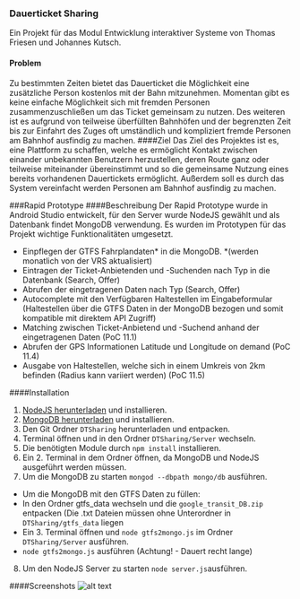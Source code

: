 ### Dauerticket Sharing
Ein Projekt für das Modul Entwicklung interaktiver Systeme von Thomas Friesen und Johannes Kutsch.
#### Problem
Zu bestimmten Zeiten bietet das Dauerticket die Möglichkeit eine zusätzliche Person
kostenlos mit der Bahn mitzunehmen. Momentan gibt es keine einfache Möglichkeit
sich mit fremden Personen zusammenzuschließen um das Ticket gemeinsam zu
nutzen. Des weiteren ist es aufgrund von teilweise überfüllten Bahnhöfen und der
begrenzten Zeit bis zur Einfahrt des Zuges oft umständlich und kompliziert fremde
Personen am Bahnhof ausfindig zu machen.
####Ziel
Das Ziel des Projektes ist es, eine Plattform zu schaffen, welche es ermöglicht Kontakt
zwischen einander unbekannten Benutzern herzustellen, deren Route ganz oder
teilweise miteinander übereinstimmt und so die gemeinsame Nutzung eines bereits
vorhandenen Dauertickets ermöglicht. Außerdem soll es durch das System
vereinfacht werden Personen am Bahnhof ausfindig zu machen.

###Rapid Prototype
####Beschreibung
Der Rapid Prototype wurde in Android Studio entwickelt, für den Server wurde NodeJS gewählt und als Datenbank findet MongoDB verwendung. Es wurden im Prototypen für das Projekt wichtige Funktionalitäten umgesetzt.
* Einpflegen der GTFS Fahrplandaten* in die MongoDB. *(werden monatlich von der VRS aktualisiert)
* Eintragen der Ticket-Anbietenden und -Suchenden nach Typ in die Datenbank (Search, Offer)
* Abrufen der eingetragenen Daten nach Typ (Search, Offer)
* Autocomplete mit den Verfügbaren Haltestellen im Eingabeformular (Haltestellen über die GTFS Daten in der MongoDB bezogen und somit kompatible mit direktem API Zugriff)
* Matching zwischen Ticket-Anbietend und -Suchend anhand der eingetragenen Daten (PoC 11.1)
* Abrufen der GPS Informationen Latitude und Longitude on demand (PoC 11.4)
* Ausgabe von Haltestellen, welche sich in einem Umkreis von 2km befinden (Radius kann variiert werden) (PoC 11.5)

####Installation
1. [NodeJS herunterladen](https://nodejs.org/en/download/) und installieren.
2. [MongoDB herunterladen](https://www.mongodb.org/downloads#production) und installieren.
3. Den Git Ordner ```DTSharing``` herunterladen und entpacken.
4. Terminal öffnen und in den Ordner ```DTSharing/Server``` wechseln.
5. Die benötigten Module durch ```npm install``` installieren.
6. Ein 2. Terminal in dem Ordner öffnen, da MongoDB und NodeJS ausgeführt werden müssen.
7. Um die MongoDB zu starten ```mongod --dbpath mongo/db``` ausführen.
 * Um die MongoDB mit den GTFS Daten zu füllen:
 * In den Ordner gtfs_data wechseln und die ``` google_transit_DB.zip ``` entpacken (Die .txt Dateien müssen ohne Unterordner in ``` DTSharing/gtfs_data ``` liegen
 * Ein 3. Terminal öffnen und ```node gtfs2mongo.js``` im Ordner ```DTSharing/Server``` ausführen.
 * ```node gtfs2mongo.js``` ausführen (Achtung! - Dauert recht lange)
8. Um den NodeJS Server zu starten ```node server.js```ausführen.

####Screenshots
![alt text](https://github.com/netrox91/EISSS16FriesenKutsch/blob/master/MS1/Rapid%20Prototype%20Screenshots/All.png "Screenshot")
